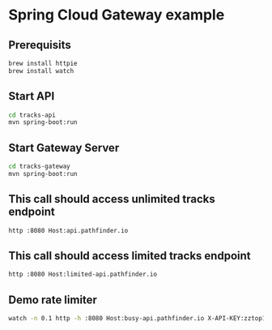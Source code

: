 # Spring Cloud Gateway example

## Prerequisits

```bash
brew install httpie
brew install watch
```

## Start API

```bash
cd tracks-api
mvn spring-boot:run
```

## Start Gateway Server

```bash
cd tracks-gateway
mvn spring-boot:run
```

## This call should access unlimited tracks endpoint

```bash
http :8080 Host:api.pathfinder.io
```

## This call should access limited tracks endpoint
```bash
http :8080 Host:limited-api.pathfinder.io
```

## Demo rate limiter

```bash
watch -n 0.1 http -h :8080 Host:busy-api.pathfinder.io X-API-KEY:zztop1 
```